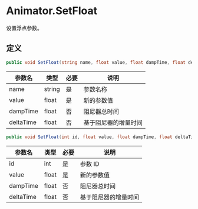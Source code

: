 # Animator.SetFloat

设置浮点参数。

## 定义

```csharp
public void SetFloat(string name, float value, float dampTime, float deltaTime);
```

| 参数名    | 类型   | 必要             | 说明                 |
| --------- | ------ | ---------------- | -------------------- |
| name      | string | 是               | 参数名称             |
| value     | float  | 是               | 新的参数值           |
| dampTime  | float  | 否               | 阻尼器总时间         |
| deltaTime | float  | 否               | 基于阻尼器的增量时间 |


```csharp
public void SetFloat(int id, float value, float dampTime, float deltaTime);
```

| 参数名    | 类型   | 必要             | 说明                 |
| --------- | ------ | ---------------- | -------------------- |
| id        | int    | 是               | 参数 ID              |
| value     | float  | 是               | 新的参数值           |
| dampTime  | float  | 否               | 阻尼器总时间         |
| deltaTime | float  | 否               | 基于阻尼器的增量时间 |
